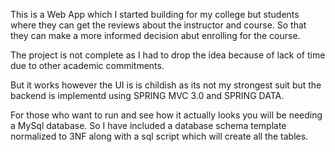 This is a Web App which I started building for my college but students where they can get the reviews about the instructor and course. So that they can make a more informed decision abut enrolling for the course.

The project is not complete as I had to drop the idea because of lack of time due to other academic commitments.

But it works however the UI is is childish as its not my strongest suit but the backend is implementd using SPRING MVC 3.0 and SPRING DATA.

For those who want to run and see how it actually looks you will be needing a MySql database. So I have included a database schema template normalized to 3NF along with a sql script which will create all the tables.


